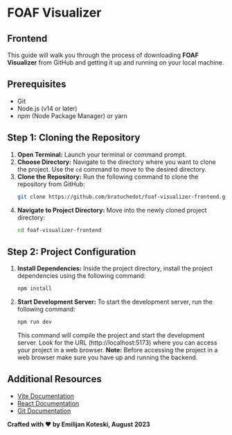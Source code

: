 # FOAF Visualizer
## Frontend

This guide will walk you through the process of downloading **FOAF Visualizer** from GitHub and getting it up and running on your local machine.

## Prerequisites

- Git
- Node.js (v14 or later)
- npm (Node Package Manager) or yarn

## Step 1: Cloning the Repository

1. **Open Terminal:** Launch your terminal or command prompt.
2. **Choose Directory:** Navigate to the directory where you want to clone the project. Use the `cd` command to move to the desired directory.
3. **Clone the Repository:** Run the following command to clone the repository from GitHub:
    ```sh
    git clone https://github.com/bratuchedot/foaf-visualizer-frontend.git
    ```
4. **Navigate to Project Directory:** Move into the newly cloned project directory:
    ```sh
    cd foaf-visualizer-frontend
    ```

## Step 2: Project Configuration

1. **Install Dependencies:** Inside the project directory, install the project dependencies using the following command:
    ```sh
    npm install
    ```
2. **Start Development Server:** To start the development server, run the following command:
    ```sh
    npm run dev
    ```
    This command will compile the project and start the development server. Look for the URL (http://localhost:5173) where you can access your project in a web browser.
    **Note:** Before accessing the project in a web browser make sure you have up and running the backend.
    
## Additional Resources

- [Vite Documentation](https://vitejs.dev/)
- [React Documentation](https://react.dev/)
- [Git Documentation](https://git-scm.com/doc)

**Crafted with ♥ by Emilijan Koteski, August 2023**
